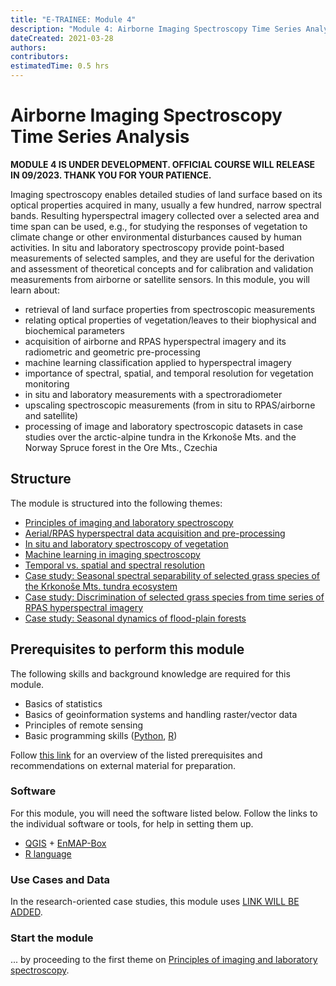 ```yaml
---
title: "E-TRAINEE: Module 4"
description: "Module 4: Airborne Imaging Spectroscopy Time Series Analysis."
dateCreated: 2021-03-28
authors:
contributors: 
estimatedTime: 0.5 hrs
---
```


# Airborne Imaging Spectroscopy Time Series Analysis 

**MODULE 4 IS UNDER DEVELOPMENT. OFFICIAL COURSE WILL RELEASE IN 09/2023. THANK YOU FOR YOUR PATIENCE.**

Imaging spectroscopy enables detailed studies of land surface based on its optical properties
acquired in many, usually a few hundred, narrow spectral bands. Resulting hyperspectral imagery
collected over a selected area and time span can be used, e.g., for studying the responses of vegetation to
climate change or other environmental disturbances caused by human activities. In situ and
laboratory spectroscopy provide point-based measurements of selected samples, and they are useful
for the derivation and assessment of theoretical concepts and for calibration and validation
measurements from airborne or satellite sensors. In this module, you will learn about:

* retrieval of land surface properties from spectroscopic measurements
* relating optical properties of vegetation/leaves to their biophysical and biochemical parameters
* acquisition of airborne and RPAS hyperspectral imagery and its radiometric and geometric pre-processing
* machine learning classification applied to hyperspectral imagery
* importance of spectral, spatial, and temporal resolution for vegetation monitoring
* in situ and laboratory measurements with a spectroradiometer
* upscaling spectroscopic measurements (from in situ to RPAS/airborne and satellite)
* processing of image and laboratory spectroscopic datasets in case studies over the arctic-alpine tundra in the Krkonoše Mts. and the Norway Spruce forest in the Ore Mts., Czechia


## Structure

The module is structured into the following themes:

* [Principles of imaging and laboratory spectroscopy](01_spectroscopy_principles/01_spectroscopy_principles.md)
* [Aerial/RPAS hyperspectral data acquisition and pre-processing](02_aerial_acquisition_preprocessing/02_aerial_acquisition_preprocessing.md)
* [In situ and laboratory spectroscopy of vegetation](03_relating_imagery_lab_vegetation/03_03_relating_imagery_lab_vegetation.md)
* [Machine learning in imaging spectroscopy](04_time_series_specifics/04_time_series_specifics.md)
* [Temporal vs. spatial and spectral resolution](05_specific_resolution_contribution/05_specific_resolution_contribution.md)
* [Case study: Seasonal spectral separability of selected grass species of the Krkonoše Mts. tundra ecosystem](08_spectral_separability_grass/08_spectral_separability_grass.md)
* [Case study: Discrimination of selected grass species from time series of RPAS hyperspectral imagery](06_Krkonose_tundra_grasslands/06_Krkonose_tundra_grasslands.md)
* [Case study: Seasonal dynamics of flood-plain forests](07_flood_plain_forest/07_flood_plain_forest.md)


## Prerequisites to perform this module


The following skills and background knowledge are required for this module.

* Basics of statistics
* Basics of geoinformation systems and handling raster/vector data
* Principles of remote sensing
* Basic programming skills ([Python](../software/software_python.md), [R](../software/software_r_language.md))

Follow [this link](../module0/module0.md) for an overview of the listed prerequisites and recommendations on external material for preparation.

### Software

For this module, you will need the software listed below. Follow the links to the individual software or tools, for help in setting them up.

* [QGIS](../software/software_qgis.md) + [EnMAP-Box](../software/software_enmap_box.md)
* [R language](../software/software_r_language.md)

### Use Cases and Data

In the research-oriented case studies, this module uses [LINK WILL BE ADDED]().


### Start the module
... by proceeding to the first theme on [Principles of imaging and laboratory spectroscopy](01_spectroscopy_principles/01_spectroscopy_principles.md).